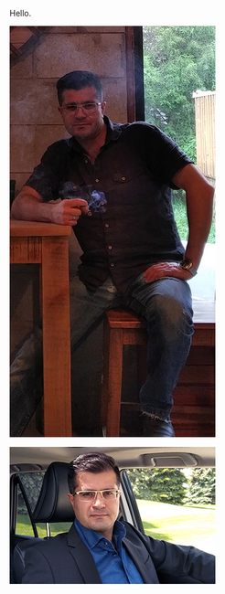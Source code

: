 <p>Hello.</p>
<p><img src="https://raw.githubusercontent.com/45lc/45lc.github.io/main/vlf01.jpg" alt=""></p>
<p><img src="https://raw.githubusercontent.com/45lc/45lc.github.io/main/vlf02.jpg" alt=""></p>
